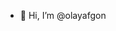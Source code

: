 - 👋 Hi, I’m @olayafgon

<!---
olayafgon/olayafgon is a ✨ special ✨ repository because its `README.md` (this file) appears on your GitHub profile.
You can click the Preview link to take a look at your changes.
--->
